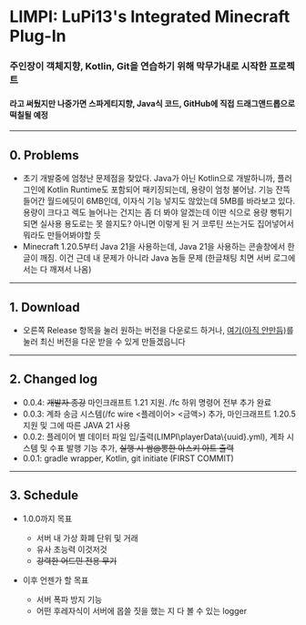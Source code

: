 # LIMPI: LuPi13's Integrated Minecraft Plug-In
### 주인장이 객체지향, Kotlin, Git을 연습하기 위해 막무가내로 시작한 프로젝트

#### 라고 써뒀지만 나중가면 스파게티지향, Java식 코드, GitHub에 직접 드래그앤드롭으로 떡칠될 예정

- - -

## 0. Problems
- 초기 개발중에 엄청난 문제점을 찾았다. Java가 아닌 Kotlin으로 개발하니까, 플러그인에 Kotlin Runtime도 포함되어 패키징되는데, 용량이 엄청 불어남. 기능 잔뜩 들어간 월드에딧이 6MB인데, 이자식 기능 넣지도 않았는데 5MB를 바라보고 있다. 용량이 크다고 렉도 늘어나는 건지는 좀 더 봐야 알겠는데 이딴 식으로 용량 뻥튀기 되면 실사용 용도로는 못 쓸지도? 아니면 이렇게 된 거 코루틴 쓰는거도 집어넣어서 뭐라도 만들어봐야할 듯
- Minecraft 1.20.5부터 Java 21을 사용하는데, Java 21을 사용하는 콘솔창에서 한글이 깨짐. 이건 근데 내 문제가 아니라 Java 놈들 문제 (한글채팅 치면 서버 로그에서는 다 깨져서 나옴)
- - -

## 1. Download
- 오른쪽 Release 항목을 눌러 원하는 버전을 다운로드 하거나, [여기(아직 안만듬)](https://github.com/LuPi13/LIMPI)를 눌러 최신 버전을 다운 받을 수 있게 만들겠읍니다

- - -

## 2. Changed log
- 0.0.4: ~~개발자 종강~~ 마인크래프트 1.21 지원. /fc 하위 명령어 전부 추가 완료
- 0.0.3: 계좌 송금 시스템(/fc wire <플레이어> <금액>) 추가, 마인크래프트 1.20.5 지원 및 그에 따른 JAVA 21 사용
- 0.0.2: 플레이어 별 데이터 파일 입/출력(LIMPI\playerData\\{uuid}.yml), 계좌 시스템 및 수표 발행 기능 추가, ~~실행 시 쌈@뽕한 아스키 아트 출력~~
- 0.0.1: gradle wrapper, Kotlin, git initiate (FIRST COMMIT)

- - -

## 3. Schedule
- 1.0.0까지 목표
    + 서버 내 가상 화폐 단위 및 거래
    + 유사 초능력 이것저것
    + ~~강력한 어드민 전용 무기~~


- 이후 언젠가 할 목표
    + 서버 폭파 방지 기능
    + 어떤 후레자식이 서버에 몹쓸 짓을 했는 지 다 볼 수 있는 logger
